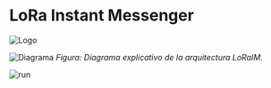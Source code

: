 # LoRa Instant Messenger
![Logo](https://github.com/v1ct0rjs/lorawan_project/blob/main/Logoi.png)

![Diagrama](https://github.com/user-attachments/assets/657f152d-48de-44e5-8bea-8ac2dabb9f72)
*Figura: Diagrama explicativo de la arquitectura LoRaIM.*

![run](https://github.com/v1ct0rjs/lorawan_project/blob/main/run.png)



